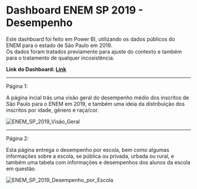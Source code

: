 # Dashboard ENEM SP 2019 - Desempenho

Este dashboard foi feito em Power BI, utilizando os dados públicos do ENEM para o estado de São Paulo em 2019. <br>
Os dados foram tratados previamente para ajuste do contexto e também para o tratamento de qualquer incosistência.

**Link do Dashboard: <a href="https://app.powerbi.com/view?r=eyJrIjoiNmJhNmY1NzQtMWQyZS00YTAyLTlhNjktNjdhNDhmZmViMDQxIiwidCI6IjkxMTQ1YWMzLTMwNmEtNDZiNi05OGMyLWUwNmVkYWUzNzAxOCJ9&pageName=ReportSection" target="_blank" rel="noopener noreferrer">Link</a>**

---

Página 1:


A página incial trás uma visão geral do desempenho médio dos inscritos de São Paulo para o ENEM em 2019, e também uma ideia da distribuição dos inscritos por idade, gênero e raça/cor.


![ENEM_SP_2019_Visão_Geral](https://github.com/HVitulli/Data-Analysis-Portfolio/assets/32073399/c3f63a48-0c24-4ce7-b23a-226c09943278)

---

Página 2:


Esta página entrega o desempenho por escola, bem como algumas informações sobre a escola, se pública ou privada, urbada ou rural, e também uma tabela com informações e desempenhos dos alunos da escola em questão.


![ENEM_SP_2019_Desempenho_por_Escola](https://github.com/HVitulli/Data-Analysis-Portfolio/assets/32073399/ea98780e-7f39-44aa-b543-14c579843b39)



